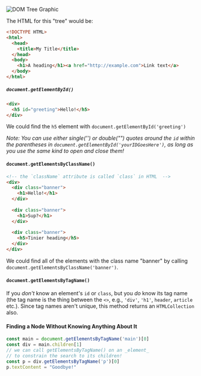 ![DOM Tree Graphic](https://curriculum-content.s3.amazonaws.com/fewpjs/fewpjs-the-dom-tree/Image_6_DomTree.png)

The HTML for this "tree" would be:

```html
<!DOCTYPE HTML>
<html>
  <head>
    <title>My Title</title>
  </head>
  <body>
    <h1>A heading</h1><a href="http://example.com">Link text</a>
  </body>
</html>
```

##### **`document.getElementById()`**

```html
<div>
  <h5 id="greeting">Hello!</h5>
</div>
```

We could find the `h5` element with `document.getElementById('greeting')`

*Note: You can use either single('') or double("") quotes around the `id` within the parentheses in `document.getElementById('yourIDGoesHere')`, as long as you use the same kind to open and close them!*

#### `document.getElementsByClassName()`



```html
<!-- the `className` attribute is called `class` in HTML  -->
<div>
  <div class="banner">
    <h1>Hello!</h1>
  </div>
 
  <div class="banner">
    <h1>Sup?</h1>
  </div>
 
  <div class="banner">
    <h5>Tinier heading</h5>
  </div>
</div>
```

We could find all of the elements with the class name "banner" by calling `document.getElementsByClassName('banner')`.

#### `document.getElementsByTagName()`

If you *don't* know an element's `id` or `class`, but you *do* know its tag name (the tag name is the thing between the `<>`, e.g., `'div'`, `'h1'`, `header`, `article` etc.). Since tag names aren't unique, this method returns an `HTMLCollection` also.

#### Finding a Node Without Knowing Anything About It

```javascript
const main = document.getElementsByTagName('main')[0]
const div = main.children[1]
// we can call getElementsByTagName() on an _element_
// to constrain the search to its children!
const p = div.getElementsByTagName('p')[0]
p.textContent = "Goodbye!"
```

